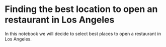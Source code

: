 # Finding the best location to open an restaurant in Los Angeles
In this notebook we will decide to select best places to open a restaurant in Los Angeles.
